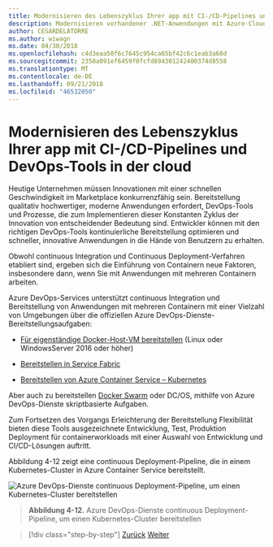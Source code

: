 ```yaml
---
title: Modernisieren des Lebenszyklus Ihrer app mit CI-/CD-Pipelines und DevOps-Tools in der cloud
description: Modernisieren vorhandener .NET-Anwendungen mit Azure-Cloud und Windows-Containern | Modernisieren des Lebenszyklus Ihrer app mit CI-/CD-Pipelines und DevOps-Tools in der cloud
author: CESARDELATORRE
ms.author: wiwagn
ms.date: 04/30/2018
ms.openlocfilehash: c4d3eaa50f6c7645c954ca65bf42c6c1eab3a68d
ms.sourcegitcommit: 2350a091ef6459f0fcfd894301242400374d8558
ms.translationtype: MT
ms.contentlocale: de-DE
ms.lasthandoff: 09/21/2018
ms.locfileid: "46532050"
---
```

# <a name="modernize-your-apps-lifecycle-with-cicd-pipelines-and-devops-tools-in-the-cloud"></a>Modernisieren des Lebenszyklus Ihrer app mit CI-/CD-Pipelines und DevOps-Tools in der cloud

Heutige Unternehmen müssen Innovationen mit einer schnellen Geschwindigkeit im Marketplace konkurrenzfähig sein. Bereitstellung qualitativ hochwertiger, moderne Anwendungen erfordert, DevOps-Tools und Prozesse, die zum Implementieren dieser Konstanten Zyklus der Innovation von entscheidender Bedeutung sind. Entwickler können mit den richtigen DevOps-Tools kontinuierliche Bereitstellung optimieren und schneller, innovative Anwendungen in die Hände von Benutzern zu erhalten.

Obwohl continuous Integration und Continuous Deployment-Verfahren etabliert sind, ergeben sich die Einführung von Containern neue Faktoren, insbesondere dann, wenn Sie mit Anwendungen mit mehreren Containern arbeiten.

Azure DevOps-Services unterstützt continuous Integration und Bereitstellung von Anwendungen mit mehreren Containern mit einer Vielzahl von Umgebungen über die offiziellen Azure DevOps-Dienste-Bereitstellungsaufgaben:

-   [Für eigenständige Docker-Host-VM bereitstellen](https://docs.microsoft.com/azure/devops/build-release/apps/cd/deploy-docker-windowsvm) (Linux oder WindowsServer 2016 oder höher)

-   [Bereitstellen in Service Fabric](https://docs.microsoft.com/azure/service-fabric/service-fabric-tutorial-deploy-app-with-cicd-vsts)

-   [Bereitstellen von Azure Container Service – Kubernetes](https://docs.microsoft.com/azure/devops/build-release/apps/cd/azure/deploy-container-kubernetes)

Aber auch zu bereitstellen [Docker Swarm](https://blogs.msdn.microsoft.com/jcorioland/2016/11/29/full-ci-cd-pipeline-to-deploy-multi-containers-application-on-azure-container-service-docker-swarm-using-visual-studio-team-services/) oder DC/OS, mithilfe von Azure DevOps-Dienste skriptbasierte Aufgaben.

Zum Fortsetzen des Vorgangs Erleichterung der Bereitstellung Flexibilität bieten diese Tools ausgezeichnete Entwicklung, Test, Produktion Deployment für containerworkloads mit einer Auswahl von Entwicklung und CI/CD-Lösungen auftritt.

Abbildung 4-12 zeigt eine continuous Deployment-Pipeline, die in einem Kubernetes-Cluster in Azure Container Service bereitstellt.

![Azure DevOps-Dienste continuous Deployment-Pipeline, um einen Kubernetes-Cluster bereitstellen](./media/image12.png)

> **Abbildung 4-12.** Azure DevOps-Dienste continuous Deployment-Pipeline, um einen Kubernetes-Cluster bereitstellen

>[!div class="step-by-step"]
[Zurück](modernize-your-apps-with-monitoring-and-telemetry.md)
[Weiter](migrate-to-hybrid-cloud-scenarios.md)
